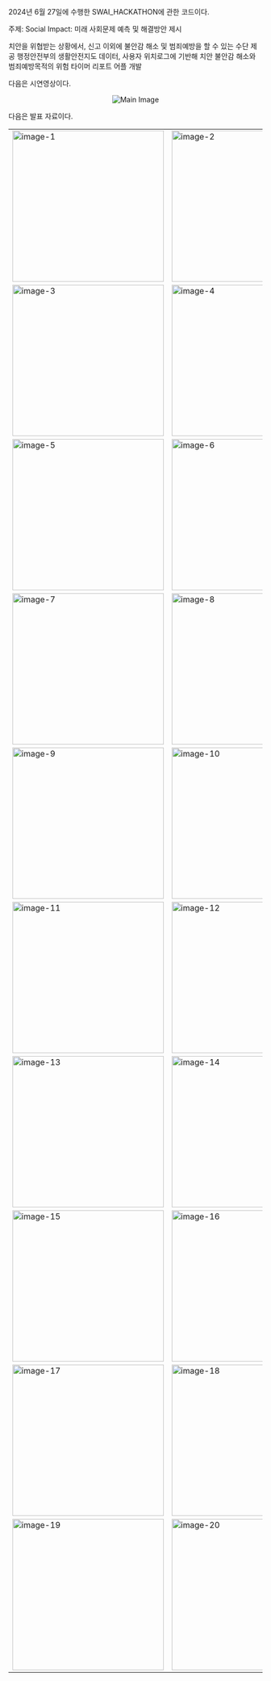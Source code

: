 2024년 6월 27일에 수행한 SWAI_HACKATHON에 관한 코드이다.

주제: Social Impact: 미래 사회문제 예측 및 해결방안 제시

치안을 위협받는 상황에서, 신고 이외에 불안감 해소 및 범죄예방을 할 수 있는 수단 제공 행정안전부의 생활안전지도 데이터, 사용자 위치로그에 기반해 치안 불안감 해소와 범죄예방목적의 위험 타이머 리포트 어플 개발

다음은 시연영상이다.
<p align="center">
  <img src="https://github.com/lhoju0158/SWAI_HACKATHON/assets/172701989/c2182642-c247-4ea1-a425-fdaab520e7f8" alt="Main Image">
</p>

다음은 발표 자료이다.

<table>
  <tr>
    <td><img src="https://github.com/lhoju0158/SWAI_HACKATHON/assets/172701989/3b8b9a49-6594-4507-8afc-277f98546037" alt="image-1" width="300"></td>
    <td><img src="https://github.com/lhoju0158/SWAI_HACKATHON/assets/172701989/a72e0d94-4643-47d2-a55f-5bcb3b43c176" alt="image-2" width="300"></td>
  </tr>
  <tr>
    <td><img src="https://github.com/lhoju0158/SWAI_HACKATHON/assets/172701989/fed6562a-4427-4075-ab10-3e4ce3d0bd5a" alt="image-3" width="300"></td>
    <td><img src="https://github.com/lhoju0158/SWAI_HACKATHON/assets/172701989/caca39bb-064c-48c0-860a-dd81eae1069b" alt="image-4" width="300"></td>
  </tr>
  <tr>
    <td><img src="https://github.com/lhoju0158/SWAI_HACKATHON/assets/172701989/7e866270-aff6-488e-a1b5-d0f37d2d05a8" alt="image-5" width="300"></td>
    <td><img src="https://github.com/lhoju0158/SWAI_HACKATHON/assets/172701989/0f26ce71-f2d2-49a4-99eb-8e5e0f06d849" alt="image-6" width="300"></td>
  </tr>
  <tr>
    <td><img src="https://github.com/lhoju0158/SWAI_HACKATHON/assets/172701989/3b3124e4-5b5b-4563-a667-3dcc6e5946ed" alt="image-7" width="300"></td>
    <td><img src="https://github.com/lhoju0158/SWAI_HACKATHON/assets/172701989/0d05f1ca-7d58-4ce5-8666-e4ff99a33f59" alt="image-8" width="300"></td>
  </tr>
  <tr>
    <td><img src="https://github.com/lhoju0158/SWAI_HACKATHON/assets/172701989/d6c6c6c0-5f93-48e9-b34c-4524bb723ea4" alt="image-9" width="300"></td>
    <td><img src="https://github.com/lhoju0158/SWAI_HACKATHON/assets/172701989/997cec1e-6bc9-4b6d-a08f-9569a5ac8d38" alt="image-10" width="300"></td>
  </tr>
  <tr>
    <td><img src="https://github.com/lhoju0158/SWAI_HACKATHON/assets/172701989/249bfef7-44d7-4762-bf8e-3abb0111cb49" alt="image-11" width="300"></td>
    <td><img src="https://github.com/lhoju0158/SWAI_HACKATHON/assets/172701989/a649b5de-6386-4624-b3f2-cd9e7c8f8f1e" alt="image-12" width="300"></td>
  </tr>
  <tr>
    <td><img src="https://github.com/lhoju0158/SWAI_HACKATHON/assets/172701989/b6af7d97-1225-42f7-9623-4166cac3034f" alt="image-13" width="300"></td>
    <td><img src="https://github.com/lhoju0158/SWAI_HACKATHON/assets/172701989/8abeaae3-1444-4930-8110-1a32b50c869d" alt="image-14" width="300"></td>
  </tr>
  <tr>
    <td><img src="https://github.com/lhoju0158/SWAI_HACKATHON/assets/172701989/a8466345-3a5c-4d04-8d2f-ff7662ff695d" alt="image-15" width="300"></td>
    <td><img src="https://github.com/lhoju0158/SWAI_HACKATHON/assets/172701989/28c37bd1-f653-4782-a979-f04cef1aa5b6" alt="image-16" width="300"></td>
  </tr>
  <tr>
    <td><img src="https://github.com/lhoju0158/SWAI_HACKATHON/assets/172701989/1ce7595f-6f89-4429-9f03-9d363959c540" alt="image-17" width="300"></td>
    <td><img src="https://github.com/lhoju0158/SWAI_HACKATHON/assets/172701989/90ace804-93dc-47ef-b079-128b3b566ce4" alt="image-18" width="300"></td>
  </tr>
  <tr>
    <td><img src="https://github.com/lhoju0158/SWAI_HACKATHON/assets/172701989/8d702693-cfb9-4b45-b9ef-502f7e58b068" alt="image-19" width="300"></td>
    <td><img src="https://github.com/lhoju0158/SWAI_HACKATHON/assets/172701989/b42ef9b3-cf79-4be8-aeb2-43e336f75d0f" alt="image-20" width="300"></td>
  </tr>
</table>
